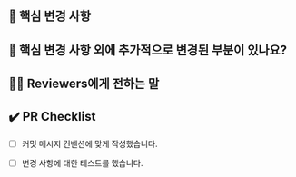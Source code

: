 <!-- 🚨제목 양식 : [커밋 컨벤션] 작업 내용 요약 #이슈번호 -->
<!-- 제목 뒤에 이슈번호를 꼭 작성해주세요! -->


## 🔑 핵심 변경 사항
<!-- 어떤 기능을 구현한건지 혹은 주요하게 변경된 사항들을 적어 주세요 -->



## 🔖 핵심 변경 사항 외에 추가적으로 변경된 부분이 있나요?
<!-- 없으면 "없음" 이라고 기재해 주세요 -->



## 🙌🏻 Reviewers에게 전하는 말
<!-- 개발 과정에서 다른 분들의 의견은 어떠한지 궁금했거나 크로스 체크가 필요하다고 느껴진 코드가 있다면 남겨주세요 -->



## ✔️ PR Checklist
<!-- PR이 다음 요구 사항을 충족하는지 체크해주세요 -->

- [ ] 커밋 메시지 컨벤션에 맞게 작성했습니다.
- [ ] 변경 사항에 대한 테스트를 했습니다.


<!--📌 PR 진행 시 아래 사항들을 참고해 주세요
* Reviewer 분들은 코드 리뷰 시 좋은 코드의 방향을 제시하되, 코드 수정을 강제하지 말아 주세요.
* Reviewer 분들은 좋은 코드를 발견한 경우, 칭찬과 격려를 아끼지 말아 주세요.-->
